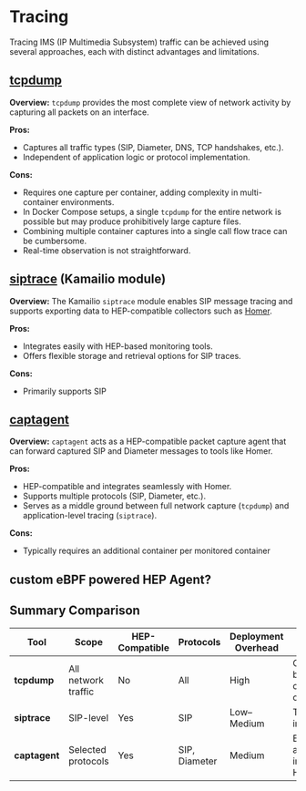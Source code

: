 # Tracing

Tracing IMS (IP Multimedia Subsystem) traffic can be achieved using several approaches, each with distinct advantages and limitations.

## [tcpdump](https://www.tcpdump.org/)
**Overview:**
`tcpdump` provides the most complete view of network activity by capturing all packets on an interface.

**Pros:**
- Captures all traffic types (SIP, Diameter, DNS, TCP handshakes, etc.).
- Independent of application logic or protocol implementation.

**Cons:**
- Requires one capture per container, adding complexity in multi-container environments.
- In Docker Compose setups, a single `tcpdump` for the entire network is possible but may produce prohibitively large capture files.
- Combining multiple container captures into a single call flow trace can be cumbersome.
- Real-time observation is not straightforward.


## [siptrace](https://kamailio.org/docs/modules/devel/modules/siptrace.html) (Kamailio module)
**Overview:**
The Kamailio `siptrace` module enables SIP message tracing and supports exporting data to HEP-compatible collectors such as [Homer](https://github.com/sipcapture/homer).

**Pros:**
- Integrates easily with HEP-based monitoring tools.
- Offers flexible storage and retrieval options for SIP traces.

**Cons:**
- Primarily supports SIP

## [captagent](https://github.com/sipcapture/captagent)
**Overview:**
`captagent` acts as a HEP-compatible packet capture agent that can forward captured SIP and Diameter messages to tools like Homer.

**Pros:**
- HEP-compatible and integrates seamlessly with Homer.
- Supports multiple protocols (SIP, Diameter, etc.).
- Serves as a middle ground between full network capture (`tcpdump`) and application-level tracing (`siptrace`).

**Cons:**
- Typically requires an additional container per monitored container


## custom eBPF powered HEP Agent?


## Summary Comparison

| Tool | Scope | HEP-Compatible | Protocols | Deployment Overhead | Notes |
|------|--------|----------------|------------|----------------------|--------|
| **tcpdump** | All network traffic | No | All | High | Comprehensive but large and complex captures |
| **siptrace** | SIP-level | Yes | SIP | Low–Medium | Tight Kamailio integration |
| **captagent** | Selected protocols | Yes | SIP, Diameter | Medium | Balanced approach, integrates with Homer |
